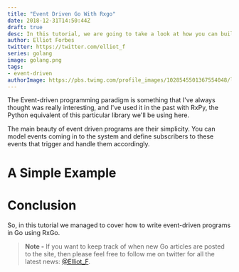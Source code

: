 ```yaml
---
title: "Event Driven Go With Rxgo"
date: 2018-12-31T14:50:44Z
draft: true
desc: In this tutorial, we are going to take a look at how you can build event-driven applications in Go using RxGo.
author: Elliot Forbes
twitter: https://twitter.com/elliot_f
series: golang
image: golang.png
tags:
- event-driven
authorImage: https://pbs.twimg.com/profile_images/1028545501367554048/lzr43cQv_400x400.jpg
---
```


The Event-driven programming paradigm is something that I've always thought was really interesting, and I've used it in the past with RxPy, the Python equivalent of this particular library we'll be using here. 

The main beauty of event driven programs are their simplicity. You can model events coming in to the system and define subscribers to these events that trigger and handle them accordingly.

# A Simple Example

# 

# Conclusion

So, in this tutorial we managed to cover how to write event-driven programs in Go using RxGo. 

> **Note -** If you want to keep track of when new Go articles are posted to the site, then please feel free to follow me on twitter for all the latest news: [@Elliot_F](https://twitter.com/elliot_f).